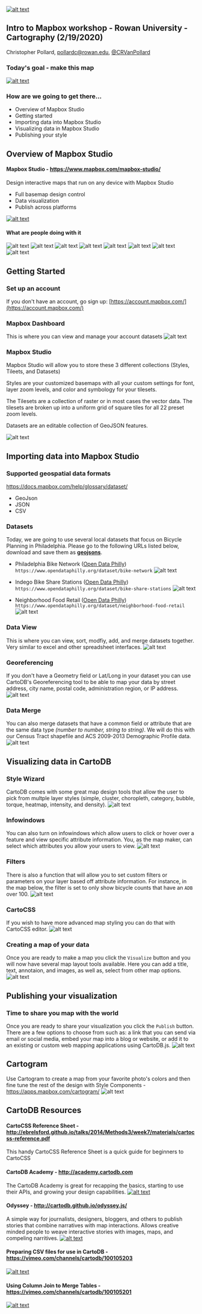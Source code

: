 [![alt text](https://raw.githubusercontent.com/crvanpollard/Mapbox_Workshop/master/img/mapbox_logo.PNG)](https://mapbox.com) 
## Intro to Mapbox workshop - Rowan University - Cartography (2/19/2020)

Christopher Pollard, pollardc@rowan.edu, [@CRVanPollard ](https://twitter.com/CRVanPollard)

### Today's goal - make this map
[![alt text](https://raw.githubusercontent.com/crvanpollard/Mapbox_Workshop/master/img/todaysmap.png)](https://api.mapbox.com/styles/v1/crvanpollard/ck6s980mv09oh1iqppo5rusgo.html?fresh=true&title=view&access_token=pk.eyJ1IjoiY3J2YW5wb2xsYXJkIiwiYSI6Ii00ZklVS28ifQ.Ht4KwAM3ZUjo1dT2Erskgg)

### How are we going to get there...
- Overview of Mapbox Studio
- Getting started 
- Importing data into Mapbox Studio
- Visualizing data in Mapbox Studio
- Publishing your style

## Overview of Mapbox Studio
#### Mapbox Studio - https://www.mapbox.com/mapbox-studio/
Design interactive maps that run on any device with Mapbox Studio
- Full basemap design control
- Data visualization
- Publish across platforms

[![alt text](https://raw.githubusercontent.com/crvanpollard/Mapbox_Workshop/master/img/mapboxstudio.png)](https://cartodb.com/editor/)

#### What are people doing with it
![alt text](https://raw.githubusercontent.com/crvanpollard/Mapbox_Workshop/master/img/strava.png)
![alt text](https://raw.githubusercontent.com/crvanpollard/Mapbox_Workshop/master/img/election.png)
![alt text](https://raw.githubusercontent.com/crvanpollard/Mapbox_Workshop/master/img/impossible.png)
![alt text](https://raw.githubusercontent.com/crvanpollard/Mapbox_Workshop/master/img/alltrail.png)
![alt text](https://raw.githubusercontent.com/crvanpollard/Mapbox_Workshop/master/img/blueprint.png)
![alt text](https://raw.githubusercontent.com/crvanpollard/Mapbox_Workshop/master/img/airports.png)
![alt text](https://raw.githubusercontent.com/crvanpollard/Mapbox_Workshop/master/img/spiderman.png)
![alt text](https://raw.githubusercontent.com/crvanpollard/Mapbox_Workshop/master/img/got.png)

## Getting Started

### Set up an account
If you don't have an account, go sign up: [https://account.mapbox.com/](https://account.mapbox.com/)  

### Mapbox Dashboard
This is where you can view and manage your account datasets
![alt text](https://raw.githubusercontent.com/crvanpollard/Mapbox_Workshop/master/img/dashboard.png)

### Mapbox Studio
Mapbox Studio will allow you to store these 3 different collections (Styles, Tileets, and Datasets)

Styles are your customized basemaps with all your custom settings for font, layer zoom levels, and color and symbology for your tilesets.
 
The Tilesets are a collection of raster or in most cases the vector data. The tilesets are broken up into a uniform grid of square tiles for all 22 preset zoom levels.

Datasets are an editable collection of GeoJSON features. 

![alt text](https://raw.githubusercontent.com/crvanpollard/Mapbox_Workshop/master/img/std.png)

## Importing data into Mapbox Studio
### Supported geospatial data formats
https://docs.mapbox.com/help/glossary/dataset/
- GeoJson
- JSON
- CSV

### Datasets
Today, we are going to use several local datasets that focus on Bicycle Planning in Philadelphia.
Please go to the following URLs listed below, download and save them as <b><u>geojsons</u></b>.

- Philadelphia Bike Network ([Open Data Philly](https://www.opendataphilly.org/dataset/bike-network))
`https://www.opendataphilly.org/dataset/bike-network`
![alt text](https://raw.githubusercontent.com/crvanpollard/Mapbox_Workshop/master/img/bn_geojson.png)

- Indego Bike Share Stations ([Open Data Philly](https://www.opendataphilly.org/dataset/bike-share-stations))
`https://www.opendataphilly.org/dataset/bike-share-stations`
![alt text](https://raw.githubusercontent.com/crvanpollard/Mapbox_Workshop/master/img/i_geojson.png)

- Neighborhood Food Retail ([Open Data Philly](https://www.opendataphilly.org/dataset/neighborhood-food-retail))
`https://www.opendataphilly.org/dataset/neighborhood-food-retail`
![alt text](https://raw.githubusercontent.com/crvanpollard/Mapbox_Workshop/master/img/nfr_geojson.png)

### Data View
This is where you can view, sort, modfiy, add, and merge datasets together. Very similar to excel and other spreadsheet interfaces. 
![alt text](https://raw.githubusercontent.com/crvanpollard/PWT2016_CartoDB/master/img/dataview.png)

### Georeferencing
If you don't have a Geometry field or Lat/Long in your dataset you can use CartoDB's Georeferencing tool to be able to map your data by street address, city name, postal code, administration region, or IP address.
![alt text](https://raw.githubusercontent.com/crvanpollard/PWT2016_CartoDB/master/img/datageo.png)

### Data Merge
You can also merge datasets that have a common field or attribute that are the same data type <i>(number to number, string to string)</i>.
We will do this with our Census Tract shapefile and ACS 2009-2013 Demographic Profile data.
![alt text](https://raw.githubusercontent.com/crvanpollard/PWT2016_CartoDB/master/img/datamerge.png)

## Visualizing data in CartoDB
### Style Wizard
CartoDB comes with some great map design tools that allow the user to pick from multple layer styles (simple, cluster, choropleth, category, bubble, torque, heatmap, intensity, and density).
![alt text](https://raw.githubusercontent.com/crvanpollard/PWT2016_CartoDB/master/img/mapview_style.png)

### Infowindows
You can also turn on infowindows which allow users to click or hover over a feature and view specific attribute information. You, as the map maker, can select which attributes you allow your users to view.
![alt text](https://raw.githubusercontent.com/crvanpollard/PWT2016_CartoDB/master/img/mapview_info.png)

### Filters
There is also a function that will allow you to set custom filters or parameters on your layer based off attribute information. For instance, in the map below, the filter is set to only show bicycle counts that have an `ADB` over 100.
![alt text](https://raw.githubusercontent.com/crvanpollard/PWT2016_CartoDB/master/img/mapview_filter.png)

### CartoCSS
If you wish to have more advanced map styling you can do that with CartoCSS editor.
![alt text](https://raw.githubusercontent.com/crvanpollard/PWT2016_CartoDB/master/img/mapview_cartocss.png)

### Creating a map of your data
Once you are ready to make a map you click the `Visualize` button and you will now have several map layout tools available. Here you can add a title, text, annotaion, and images, as well as, select from other map options.
![alt text](https://raw.githubusercontent.com/crvanpollard/PWT2016_CartoDB/master/img/mapview_map.png)

## Publishing your visualization
### Time to share you map with the world
Once you are ready to share your visualization you click the `Publish` button. There are a few options to choose from such as: a link that you can send via email or social media, embed your map into a blog or website, or add it to an existing or custom web mapping applications using CartoDB.js.
![alt text](https://raw.githubusercontent.com/crvanpollard/PWT2016_CartoDB/master/img/publish.png)

## Cartogram
Use Cartogram to create a map from your favorite photo's colors and then fine tune the rest of the design with Style Components - https://apps.mapbox.com/cartogram/
![alt text](https://raw.githubusercontent.com/crvanpollard/Mapbox_Workshop/master/img/cartogram.gif)

## CartoDB Resources
#### CartoCSS Reference Sheet - http://ebrelsford.github.io/talks/2014/Methods3/week7/materials/cartocss-reference.pdf
This handy CartoCSS Reference Sheet is a quick guide for beginners to CartoCSS

#### CartoDB Academy - http://academy.cartodb.com
The CartoDB Academy is great for recapping the basics, starting to use their APIs, and growing your design capabilities.
[![alt text](https://raw.githubusercontent.com/crvanpollard/PWT2016_CartoDB/master/img/mapacademy.png)](http://academy.cartodb.com)

#### Odyssey - http://cartodb.github.io/odyssey.js/
A simple way for journalists, designers, bloggers, and others to publish stories that combine narratives with map interactions. Allows creative minded people to weave interactive stories with images, maps, and compeling narritives.
[![alt text](https://raw.githubusercontent.com/crvanpollard/PWT2016_CartoDB/master/img/odyssey.png)](http://cartodb.github.io/odyssey.js/)

#### Preparing CSV files for use in CartoDB - https://vimeo.com/channels/cartodb/100105203
[![alt text](https://raw.githubusercontent.com/crvanpollard/PWT2016_CartoDB/master/img/csv.png)](https://vimeo.com/channels/cartodb/100105203)

#### Using Column Join to Merge Tables - https://vimeo.com/channels/cartodb/100105201
[![alt text](https://raw.githubusercontent.com/crvanpollard/PWT2016_CartoDB/master/img/merge.png)](https://vimeo.com/channels/cartodb/100105201)


